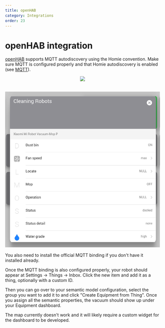 ```yaml
---
title: openHAB
category: Integrations
order: 23
---
```


# openHAB integration

[openHAB](https://www.openhab.org/) supports MQTT autodiscovery using the Homie convention. Make sure MQTT is configured
properly and that Homie autodiscovery is enabled (see [MQTT](./mqtt)).

<div style="text-align: center;">
    <a href="https://homieiot.github.io" rel="noopener" target="blank">
        <img src="/assets/img/works-with-homie.svg" />
    </a>
    <br>
    <br>
</div>

![Screenshot](./img/openhab.png)

You also need to install the official MQTT binding if you don't have it installed already.

Once the MQTT binding is also configured properly, your robot should appear at Settings → Things → Inbox.
Click the new item and add it as a thing, optionally with a custom ID.

Then you can go over to your semantic model configuration, select the group you want to add it to and click
"Create Equipment from Thing". Once you assign all the semantic properties, the vacuum should show up under your
Equipment dashboard.

The map currently doesn't work and it will likely require a custom widget for the dashboard to be developed.
